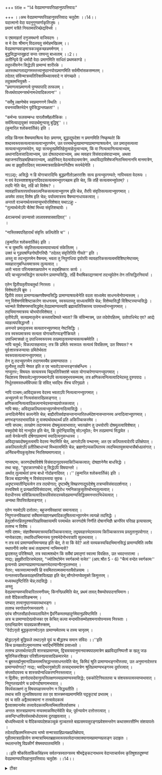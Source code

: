 +++
title = "14 वेदप्रामाण्यपरिग्रहानुपपत्तिवादः"

+++
।।अथ वेदप्रामाण्यपरिग्रहानुपपत्तिवादः चतुर्दशः ।।14।।  
यदात्मानो वेदा यदनुगुणवर्णाकृतिजुषः ।  
 प्रमाणं यत्रैते नियतमपरिच्छेद्यविभवे ।  
  
य एषामाहर्ता दनुजमथनो वाजिवदनः ।  
 स मे देवः श्रीमान् विदलयतु संमोहमखिलम् ।।  
वेदप्रामाण्यवाङ्मात्रकञ्चुकच्छन्नमर्मणाम् ।  
 बुद्धसिद्धान्तसुहृदां सन्तः पश्यन्तु बाध्यताम् ।।2।।  
अतीन्द्रिये हि धर्मादौ वेदाः प्रमाणमिति साधितं प्रथमकाण्डे ।  
 तदुपजीवनेन सिद्धेऽपि प्रामाण्यं शारीरके ।  
 अतस्तथागताद्यागमस्तत्त्वानुष्ठानयोरप्रमाणमिति सर्वमीमांसकसम्मतम् ।  
 तदेतत् संविन्मात्रव्यतिरिक्तमिथ्यात्ववादे न संगच्छते ।  
 तदुक्तमभियुक्तैः -   
"प्रमाणत्वाप्रमाणत्वे पुण्यपापादि तत्फलम् ।  
 विध्यर्थवादमन्त्रार्थनामधेयादिकल्पना'' ।  
  
"सर्वेषु लक्षणेष्वेव स्वप्रमाणगणे स्थितिः ।  
 वचनव्यक्तिभेदेन पूर्वसिद्धान्तपक्षता'' ।  
  
"कर्मभ्यः फलसम्बन्धः पारलौक्यैहलौकिकः ।  
 सर्वमित्याद्ययुक्तं स्यादर्थशून्यासु बुद्धिषु'' ।।  
(कुमारिल श्लोकवार्तिकं) इति ।  
  
तदिह किंनाम वैषम्यमाश्रित्य वेदाः प्रमाणम्, बुद्धाद्युपदेशा न प्रमाणमिति निष्कृष्यते! किं शब्दस्वरूपसत्यत्वासत्यत्वाभ्युपगमेन, उत परमार्थभूतप्रामाण्याप्रामाण्याश्रयत्वेन, उत प्रमातृसत्यत्वा सत्यत्वाभ्युपगमभेदेन, यद्वा सत्यभूतप्रमितिहेतुत्वाहेतुत्वाभ्याम्, किं वा नित्यत्वानित्यत्वाभ्याम्, अथानादित्वसादित्वाभ्याम्, उत दोषतदभावाभ्याम्, अथ व्यवहार विसंवादसंवादाभ्याम्, अथवा महाजनपरिग्रहबहिष्काराभ्याम्, आहोस्वित् वेदत्वावेदत्वमात्रेण, अथाविद्याविशेषजनिताभिमानानभि मानमात्रेण, अथ वा इक्षुक्षीरादिवत् स्वात्ममात्रसाक्षिकेणानिर्देश्य रूपभेदेनेति ।  
  
नाऽऽद्यः; असिद्धेः न हि योगाचारादिभिः बुद्धप्रणीतोऽक्षरराशिः सत्य इत्यभ्युपगम्यते; नापिभवता वेदरूपः ।  
 न वयं वेदस्यशशश्रृङ्गादिवदसत्यत्वमभ्युपगच्छाम इति चेत्, किं तर्हि सत्यत्वमभ्युपेतम्? ।  
तदपि नेति चेत्, तर्हि को विशेषः? ।  
 व्यावहारिकापरपर्यायकाल्पनिकसत्यत्वाभ्युपगम इति चेन्न, तैरपि संवृतिसत्यत्वाभ्युपगमात् ।  
 अयमेव तावत् विशेष इति चेन्न; पर्यायमात्रस्य वैषम्यानाधायकत्वात् ।  
 अन्ततो वञ्चनार्थत्वस्याप्युभयोरविशेषात् यथाऽऽहुः -   
"तुल्यार्थत्वेऽपि चैतेषां मिथ्या संवृतिशब्दयोः ।  
  
4वञ्चनार्थ उपन्यासो लालावक्त्रासवादिवत्'' ।  
 ।  
  
"नास्तिक्यपरिहारार्थं संवृत्तिः कल्पितेति च'' ।  
  
(कुमारिल श्लोकवार्तिकं) इति ।  
 न च युष्माभिः संवृतिसत्यत्वस्यावाच्यत्वं संकेतितम् ।  
 उक्तं च गूढपाषण्डिगोष्ठीगरिष्ठैः "तदेतत् संवृतिरिति गीयते'' इति ।  
 अस्तु वा तदभ्युपगमेन वैषम्यम्; भवता तु निपुणधिया द्वयोरपि व्यावहारिकसत्यत्वमविशिष्टमेष्टव्यम्; व्यवहारानुबन्धित्वमात्रस्य तुल्यत्वात् ।  
 अतो भवता परित्यक्तपक्षपातेन न तद्बहिष्कारः कार्यः ।  
 यदि चाभ्युपगमसिद्धेन सत्यत्वेन प्रामाण्यसिद्धिः, तर्हि वैभाषिकाद्यागमानां तदभ्युपेतेन तेन तत्सिद्धिरनिवार्या ।  
  
एतेन द्वितीयतृतीयचतुर्था निरस्ताः ।  
 विशेषतोऽपि ब्रूमः ।  
 द्वितीये तावत् प्रामाण्यलक्षणवैषम्यसिद्धिः प्रामाण्याश्रयत्वेनेति वदता साध्यमेव साधनत्वेनोपन्यस्तम् ।  
 ननु विशेषणविशिष्टाकारेण साधनत्वम्, स्वरूपतस्तु साध्यत्वमिति चेन्न; विशेष्यासिद्धौ विशिष्टस्याप्यसिद्धेः ।  
 भवन्मते विशेषणमप्यसिद्धमेव;वेदप्रामाण्यस्यापि ब्रह्मव्यतिरिक्तस्य पारमार्थ्यानभ्युपगमात् ।  
 तदभिमानमात्रस्य चोभयोरविशेषात् ।  
 तृतीयेऽपि, सत्यप्रमातृत्वेन कस्तावदिष्यते भवता? किं संविन्मात्रम्, उत तदेवोपहितम्, उतोपाधिभेद एव? आद्ये व्याहत्यपसिद्धान्तौ ।  
 अनन्तरे प्रमातृत्वस्य सत्यतानभ्युपगमात् नेष्टसिद्धिः ।  
 तत्र स्वरूपमात्रस्य सत्यता योगाचारैरप्यङ्गीक्रियते ।  
 उपाधिमात्रपक्षे तु उपाधिस्वरूपस्य तत्प्रमातृत्वस्याप्यसत्यत्बमेवेति ।  
 नापि चतुर्थः; विकल्पासहत्वात्; तत्र किं प्रमितेः स्वरूपतः सत्यत्वं विवक्षितम्, उत विषयतः? न पूर्वःशास्त्रजन्यायाः प्रमितेर्भवता   
स्वरूपसत्यत्वानभ्युपगमात् ।  
 तेन तु तदभ्युपगमेन तदागमस्यैव प्रामाण्यापातः ।  
तुल्यैस्तु तदपि नेष्यत इति त एव भवतोऽत्रान्तरङ्गसंबन्धिनः ।  
 नाप्युत्तरः; विषयतः सत्यत्वस्य चिद्व्यतिरिक्तांशे भवता योगाचारेणाप्यनभ्युपगमात् ।  
 चिदंशस्य विषयत्वेऽभ्युपगम्यमानेऽपि सत्यत्वमुभयसम्मतम्; तत्र क्षणिकत्वनित्यत्वादिभेदस्तु दुरुपपादः ।  
 निर्धूतसमस्तधर्मविप्लवा हि संवित् भवद्भिः तैश्च परिगृह्यते ।  
  
नापि पञ्चमः;आविद्यकस्य वेदस्य भवताऽपि नित्यत्वानभ्युपगमात् ।  
 अभ्युपगमे वा नित्यसंसारादिप्रसङ्गात् ।  
 क्षणिकत्वनित्यत्वादिकल्पनाभेदस्याप्यप्रयोजकत्वात् ।  
 नापि षष्ठः; अविद्याकल्पितत्वाभ्युपगमेनानादित्वासिद्धेः ।  
 अनादित्वेनैवेयं कल्पनेति चेन्न; बाह्यैरपिसर्वज्ञसन्तानान्तरितधर्मदेशनासन्तानस्य अनादित्वाभ्युपगमात् ।  
 क्षणभङ्गतदभावादिकं तु वाक्यार्थयाथार्थ्यं प्रति अकिञ्चित्करमेव ।  
 नापि सप्तमः; तत्पक्षेण तदागमस्य दोषमूलत्वाभावात्; भवत्पक्षेण तु उभयोरपि दोषमूलत्वाविशेषात् ।  
 वक्तृदोषो वेदे नाभ्युपेत इति चेत्, किं दुष्टेन्द्रियादिषु सोऽभ्युपेतः; येन तदप्रमाण्यं सिद्ध्येत ।  
 अतो येनकेनापि दोषेणाप्रामाण्यं स्यादित्यनुसन्धत्स्व ।  
 अविद्याख्यदोषमूलत्वमपि वेदस्य नेष्टमिति चेत्, आगतोऽसि पन्थानम्; अत एव कल्पितत्वादेरपि प्रतिक्षेपात् ।  
 अकल्पितत्वेऽपि प्रतीतिबाधाभ्यां मिथ्यात्वमिति चेन्न; ब्रह्मणोऽप्यकल्पितस्य त्वदभिमतयुक्त्याभासैर्बाधप्रसंगात् ।  
 अर्निवचनीयकुसृतेश्च निरसिष्यमाणत्वात् ।  
  
नाप्यष्टमः; कारणदोषाविशेषे विसंवादानुदयस्याकिञ्चित्कत्वात्; दोषज्ञानेनैव बाधसिद्धेः ।  
 तथा चाहूः, "दुष्टकारणबोधे तु सिद्धेऽपि विषयान्तरे ।  
 अर्थात् तुल्यार्थतां प्राप्य बाधो गोदोहनादिवत् ।।'' (कुमारिल श्लोकवार्तिकं) इति ।  
 किञ्च बाह्यागमेषु न विसंवादस्त्वया सुवचः ।  
 अदृष्टस्यातीन्द्रियत्वेन तत्र तदयोगात्; दृष्टार्थेषु विषहरणाद्युपदेशेषु तत्राप्यविसंवाददर्शनात् ।  
 तत्त्वविषये तु प्रत्यक्षादिविसंवादस्य, तद्विरोध गमनिकाकुसृतेश्चोभयतुल्यत्वात् ।  
 वेदाधीनस्य संविन्नित्यत्वादिरूपविसंवादस्यवेदप्रामाण्यसिद्धिसमनन्तराभिधेयत्वात् ।  
 अन्यथा विपरिवर्तप्रसङ्गात् ।  
  
एतेन नवमोऽपि दत्तोतरः; बहुजनविवक्षायां समानत्वात् ।  
 निपुणजनविवक्षायां सर्वेषामप्यज्ञानभ्रमादिकलुषितत्वाभ्युपगमेन त्वत्पक्षे तदसिद्धेः ।  
 हेतुदर्शनरहितपुरुषपरिग्रहविवक्षायामपि परमार्थतः कारणदोषे निर्णीते दोषानभिज्ञैः भ्रान्तैरेव परिग्रह इत्यायातम्; ततश्च न विशेषः ।  
 नापि दशमः; संज्ञावैषम्यमात्रस्याकिञ्चित्करत्वात्; तद्व्यवहारभेदरूपस्य किञ्चित्कारस्य प्रस्तुतानुपयोगात् ।  
 नाप्येकादशः; तथाविधाभिमानस्य पुरुषभेदेनोभयत्रापि सुलभत्वात् ।  
 न तत्र वयं प्रामाण्यमभिमन्यमाह इति चेत्, ते वा किं वेदे? अतो यस्यकस्यचिदभिमानसिद्धं प्रामाण्यमिति त्वयैव स्थापनीये त्वमेव कथं तत्प्रामाण्यं नाभिमन्यसे?  
द्वादशस्तु परिशिष्यते, तत्र स्वात्मशब्देन किं सर्वेषां प्रमातृणां स्वात्मा विवक्षितः, उत भवदन्तरात्मा ।  
नाद्यः; इक्षुक्षीरादिरसभेदवत्, "ज्योतिष्टोमेन स्वर्गकामो यजेत'' (आप.श्रौत 5 - 6) "चैत्यं वन्देत स्वर्गकामः'' इत्यनयोः प्रामाण्याप्रामाण्यलक्षणभेदस्यान्यैरनुपलम्भात् ।  
 नेतरः; भवत्स्वात्मानमपि हि वयमितरात्मसमानतयैवोन्नयामः ।  
 रत्नतत्त्वपरीक्षकवदहमतिशयितप्रज्ञ इति चेत्,सौगतेनाप्येवमुक्ते किमुत्तरम् ।  
 मध्यस्थदृष्टिरिति चेन्न;तदसिद्धेः ।  
 अस्तु   
वेदप्रामाण्यमप्यविचारितरमणीयम्; किंनन्छिन्नमिति चेत्, प्रथमं तावत् वैषम्योपपादनाभिमानः।  
 ततो वैदिकत्वविडम्बनम् ।  
पश्चात् तत्त्वानुष्ठानव्यवस्थाभङ्गः ।  
 ततश्च स्वर्गापवर्गगमनसरणेः ।  
 एवंच सौगतसौहार्दभयपलायितेन द्वैवर्गिकमतमहादुर्गमेवानुप्रविष्टमिति ।  
 अत्र च प्रामाण्यादेरप्रयोजका एव केचित् कल्पा मन्दमतिसम्मोहशमनायोपन्यस्य निरस्ताः ।  
 एतदभिप्रायेण यादवप्रकाशैरुक्तम्,  
"वेदोऽनृतो बुद्धकृतागमोऽनृतः प्रामाण्यमेतस्य च तस्य चानृतम् ।  
  
बोद्धाऽनृतो बुद्धिफले तथाऽनृते यूयं च बौद्धाश्च समान संविदः ।।''इति  
किंच प्रत्यक्षतोऽनुमानतश्च भवद्भिर्निर्विशेषं प्रसाध्यते ।  
 ततश्च प्राप्तार्थतयाऽपि शास्त्राप्रामाण्यम्, द्वित्रावयवानुमानवाक्यपाठमात्रेण ब्रह्मविद्यानिष्पत्तौ क खलु जडः श्रुतिनिकरशिखर परिशीलनप्रयासादिकमारभेत ।  
 न ब्रूमस्तर्ह्यनुमानादिकमस्मत्सिद्धान्तसाधनतयेति चेत्, किमिदं श्रुति प्रामाण्यभङ्गभीरुतया, उत अनुमानादेस्तत्र प्रामाण्ययोगात्? नाद्यः; भवद्भिरनुक्तेऽपि तत्सद्भावमात्रेण श्रुतिप्रामाण्यभङ्गस्य दुर्वारत्वात् ।  
 संप्लवोदयस्य च शास्त्रयोन्यधिकरणनिरस्तत्वात् ।  
 न द्वितीयः; ज्ञानोदयादेवानुत्पत्तिलक्षणस्याप्रामाण्यस्यासिद्धेः; एककोटिनियततया च संशयरूपत्वस्याप्यभावात् ।  
 निपुणतरप्रयोगे च प्रयोगदोषाणामभावात् ।  
 विपर्यसलक्षणं तु विषयापहारमन्तरेण न सिद्ध्यतीति ।  
 तथाच सति तुल्यविषयतया तत एव शास्त्रमप्यप्रमाणमिति घट्टकुट्यां प्रभातम् ।  
 एवं च सति अद्वैतवाक्यानां न तत्त्वावेदकत्वं   
द्वैतवाक्यानामेव तत्त्वावेदकत्वमित्यभिमतविपर्यासश्च ।  
 अन्ततः शास्त्राप्रामाण्य मप्यस्माकमिष्टमेवेति चेन्न; पूर्वन्यायेन दत्तोत्तरत्वात् ।  
 असन्दिग्धाविपर्यस्तबोधोदयस्य दुरपह्नवत्वात् ।  
 बोध्यमिथ्यात्वे च वैदिकव्यपदेशकञ्चुकं मुञ्चतस्ते बाह्यसमयसुरङ्गाप्रवेशमन्तरेण कथासमरसीम्नि संशयापत्तेः ।  
 तदेतदखिलमभिसन्धाय भाष्ये सन्मात्रग्राहिप्रत्यक्षप्रतिक्षेपाय,   
गृहीतमात्रग्राहित्वेन सन्मात्राभिमतब्रह्मस्वरूपपरवेदान्तवाक्यानामप्रामाण्यप्रसङ्ग उदाहृतः ।  
 स्थलान्तरेषु विप्रकीर्णं शेषमवघातव्यमिति ।  
  
।।इति श्रीकवितार्किकसिंहस्य सर्वतन्त्रस्वतन्त्रस्य श्रीमद्वेङ्कटनाथस्य वेदान्ताचार्यस्य कृतिषुशतदूषण्यां वेदप्रामाण्यपरिग्रहानुपपत्तिवादः चतुर्दशः ।।14।।

<details><summary>टीका</summary>

पूर्ववादे पूर्वपक्षे भेदानां भ्रन्तिसिद्धत्वं प्रत्यक्षस्य सन्मात्रविषयत्वमित्युक्तौ वेदप्रामाण्यसिद्धिर्नस्यादिति बाधकान्तरमस्मिन्वादे निरूपयतीति पूर्ववादशेषत्वान्नपृथक्संगतिः । अत एव पूर्वपक्षानुक्तिः । अप्रामाण्यस्यैव प्रपंचनसमर्थनाद्वादान्तरताचेत्यभिप्रेत्यवदार्थ संगृह्णाति ।यदात्मन इति। य आत्मा प्रति पाद्यतयांतरस्थितः यस्मिन्विषये अनुगुणा स्वरसावणकृतानुपूर्वी च तद्युक्ताः यत्र ब्रह्मभूते श्रीनिवासे प्रमाणं भवेत्तदन्यविषयत्वे प्रामाण्यमनुपपन्नमित्यर्थः । तत्र हेतुःअपरिच्छेद्येति। अन्यत्र प्रतिपाद्यविषयाभावादिति भावः । आहर्ता मधुकैटभहृतान्वेदान्पुनरानीतवान् ।
पूर्वश्लोके प्रमाणमिति सूचितं वादार्थं श्लोकान्तरेणविस्पष्टयतिवेद प्रामाण्येति ।कर्मवेदबाह्यतारूपापायस्थानं ।
ननु प्रपंचमिथ्यात्वमतभेदे प्रतिपादकपूर्वभागस्य प्रामाण्यं नह्यभ्युपगम्यते । किन्त्वद्वैतपर वेदान्तभागस्येत्यत्राहतदुपजीवनेनेति। अपौरुषेयत्वादिना सिद्धवेद प्रामाण्योपजीवनेन तद्विशेषेप्रामाण्यसिद्धिरित्यर्थः।अत इति। तद्विरोधिवेद प्रामाण्यादित्यर्थः ।तदेतदिति।सर्वमीमांसकसंप्रतिपन्नप्रामाण्याप्रामाण्यव्यवस्थापनमित्यर्थः ।संविन्मात्रेतिमिथ्यार्थविषयत्वेन वेदाप्रामाण्यप्रसंगात् अन्यथा बुद्धाद्यागमस्यापि प्रामाण्यप्रसंगादिति भावः ।
प्रमाणत्वेति। वेदस्य प्रामाण्यं तद्विरुद्धस्याप्रामाण्यं च प्रथमाध्यायार्थः । वेदप्रामाण्य समर्थनसिद्धंफलमाहपुण्येतिआदिपदेन मोक्ष साधनपरिग्रहः। विधीति। प्रथमाध्यायस्य प्रथमपादार्थः ।अर्थवादमन्त्रेप।द्वितीयपादार्थः ।नामधेयानीतिचतुर्थपादार्थः । 
आदिपदेन नामधेयापवादग्रहः ।सर्वेष्विति। द्वितीयाध्यायादिषु तत्तद्व्युत्पाद्यभूत शब्दान्तरादिभिः भेदादिप्रमाणैर्यव्यस्थितिरित्यर्थः । ननु तर्हि पूर्वपक्षप्रमाणविरोधि व्युत्पादनात् प्रमाणैरितिकथमित्यत्राहवचनेति। पूर्वोत्तरपक्षयोरुभयोरप्येकार्थ व्युत्पादनतात्पर्यान्नदोष इति भावः । सर्वेष्वेव लक्षणेषु परिनिष्पन्न तत्तदधिकरिणस्तत्तत्परिकर विशिष्टतत्तत्कर्मभ्यस्तत्तत्फलसिद्धिरूपमर्थमाहकर्मभ्य इति। परलोकश्च इहलोकश्च परलोकहलोकौ तत्र भवःपारलौक्येहलौकिकः। आनुश्रविकादिषु परलोकेहशब्दात्तदादिविधिः तदन्तविधिं प्रयोजयत इति भागवृत्तिरित्याहुः । केचितु परलोके भवं पारलोक्यं""बहिदेव पंचजनेभ्य''इत्यस्य योग विभागोपलक्षणार्थत्वस्यांगीकारात् "इपु' प्रत्ययः मध्यपदलोपीसमास इत्याहुः । अपरेतु परलोकस्येदमिहलोकस्येदमिति विवक्षायां तस्येदमिति संबंधसामान्ये ""र्ण प्रत्ययः'' ततोद्वंद्वः । ततः परंमत्वर्थीय इति अन्येतु परलोकशब्दादरेणेव इहलोकशब्दात्""कालात् ठञ्''(पाणि अष्टाध्या 4 - 3 - 11)इत्याहुः । इतरेतु परलोकशब्दात्""स्वार्थिकाण्णं''तास्थलेमत्यर्थी युष्मद्भिन्नंपदमिति वदन्ति ।
अर्थस्य मिथ्यात्वाविशेषे वेदबाह्यागमयोः किं वैषम्यमाश्रित्य वेदाः प्रमाणं ंबाह्यागमो न प्रमाणमिति स्वयमध्यवसीयते परं प्रति च साध्यत इत्यर्थः । किमिति स्वरूपसत्यत्वाभ्युपगमेनेत्यारभ्य निर्देश्यस्वरूपेण भेदेन वैषम्यमाश्रित्य निष्कृष्यते किमिति योजनाव्यवहारविसंवादात्प्राचीनाः विकल्पाः स्सर्वे अभ्युपगमभेदपराः । सत्यभूतप्रमितीत्यत्र प्रमितिशब्दो ज्ञानपरः । अनिर्देश्यस्वरूपेण विशेषतो निर्देष्टुमशक्येनेत्यर्थः । योगाचारादिभिरित्यादिशब्देन माध्यमिकादिसंग्रहः ।तैरपीति। संप्रति दोषस्तदधीनसत्वं कल्पितत्वमिति यावत् । एवं चोभाभ्यामेकरूपसत्यत्वस्यांगीकारात् न विशेष इति भावः ।अनन्येतिसंप्रति सत्वपदस्य व्यावहारिक सत्वपदेन सह पर्यायान्तरत्वातदर्थतो विशेषाभावादित्यर्थः ।अन्तत इति। वस्तुनो लोकवंचकत्वमुभयोरित्यर्थः ।
लोकवंचकत्वमेव परोक्त्या दृढयतियथाहुरिति । वंचनार्थ इति। यथा परेण तुच्छत्वमेवाभ्युपेत्य प्रामाणिकजनवंचनार्थं सांवृतिकं सत्यमिति व्यवह्रियते तथा त्वया वैदिकजनवंचनार्थ सांवृतिकशब्दं परित्यज्य तस्यैवार्थस्य मिथ्याशब्देनोपन्यासः । यथा लालेत्युक्ते जुगुप्सा जायेतेति वक्ता सर्वशब्दो पन्यास इत्यर्थः । संवृतिः कल्पितेति च नास्तिक्यपरिहारार्थं नास्तिक इति लोकापवादपरिहारार्थं वंचनार्थमुपन्यासः इत्यन्वयः । एवं वंचनार्थंप्रवृत्तैरपि वंचना न लब्धेत्याह ।नच युष्ममाभिरपि। वंचयितु मुद्युक्तैर्युष्माभिस्सर्वैस्संभूय संवृतिसत्यशब्देन न व्यवहरिष्याम किं तु मिथ्याभूत व्यावहारिक सत्यशब्देनैव व्यवहरिष्याम इति न संकेतितमतो चौल्यमेव प्रकटीकृतमिति भावः । असंकेतित्वादेव खंडनकारादिभिस्संवृति शब्देनापि व्यवहृत मित्याहउक्तं चेति।तद्बहिष्कारःबाह्यागमबहिष्कारः । यदि पराभ्युपगमः प्रयोजकस्तदा दूषणान्तरमाहयदि चेति। वैभाषिकेन स्वागमस्य पारमार्थिकसत्यस्यैवांगीकारादिति भावः ।
एतेनेति ।असिद्धेनेत्यारभ्येत्येत्तावत्पर्यंतं उक्तेनेत्यर्थः । ननु न प्रामाण्यमात्रमेव हेतुः । येनसाध्या विशेष स्यात् किं तदाश्रयत्वमिति शंकते ।नन्विति। विशेषस्याकारो विशेषणं तद्विशिष्टतयेत्यर्थः । हेत्वसिद्ध्यादूषयतिविशेषस्येति। प्रामाण्यनिरूपिताश्रयत्वरूपविशेषस्यापि मिथ्यात्वमिति भावः ।भवन्मते प्रामाण्यरूपविशेषणं चासिद्धमित्याहभवत इति। विशेषणासिद्धिमुपपादयतिवेदप्रामाण्यस्येति।ब्रह्मव्यतिरिक्तत्वाद्वेदप्रामाण्यस्य मिथ्यात्वमित्यर्थः । ननु व्यावहारिकप्रामाण्यमभ्युपगतमेवेत्यत्राहतदभिमानेति। वेदवत् परागमेपि सत्वादित्यर्थः । व्याहतिः निर्विशेषपरमात्रपदप्रमातृत्वोक्त्या व्याहतिः निर्विशेषस्य प्रमातृत्वं च सिद्धान्त विरुद्धमित्यर्थः ।प्रमातृत्वस्येति। उपाधेरसत्यतवाद्विशिष्टस्याप्य सत्यत्वमित्यर्थः । ननु विशेषसंविन्मात्रस्वरूपसत्यत्वमंगीकृतमिति चेत् तत्राहतत्र स्वरूपेति।तवागमप्रमातर्यपि विशिष्टे विशेष्यभूत चैतन्यस्य सत्यतायाः अनंगीकारात् तदागमस्यापि प्रामाण्यप्रंसग इत्यर्थः । किमुपाधिस्वरूपस्य सत्यत्वमभिमतं यद्वा तद्गत प्रमात्वस्येति विकल्पमभिप्रेत्याद्ये आहस्वरूपस्येति। द्वितीये आहतत्प्रमात्वृत्वस्यापि । तेनत्विति। योगाचारेण ज्ञानस्य सत्यत्वमंगीकृतमिति भावः ।तुल्यैरिति। माध्यमिकमतस्थैस्सर्वमिथ्यात्वस्यांगीकारादुभयत्रापि तुल्यवदेकप्रामाण्यसिद्धेरिति भावः । विषयः किंचिद्व्यतिरिक्तः उत चिदैवेति विकल्पाभिप्रायेण आद्येआहचिद्व्यतिरिक्तांश इति। द्वितीय्ये आहचिदंशस्येति। ननु नित्यस्यापि चिदंशस्य क्षणिकत्वोक्तेः तदागमजन्य ज्ञानस्य विषयतो सत्यत्वं चिदंशेऽपीत्याहतत्रेति। तत्र हेतुमाहनिर्धूतेति। क्षणिकत्वादि धर्मस्य तन्मतेपि वस्तुतोऽभावात्काल्पनिकस्य मतद्वयसाधारण्यादिति भावः ।
नित्यसंसारादिप्रसंगादिति ।वेदस्य नित्यतया तद्धेतुभूत अविद्याया अपि नित्यत्वस्यावश्यकत्वेतन्निवृत्तिरूपामुक्तिर्नस्यादिति भावः । ननु काल्पनिक क्षणिकत्वनित्यत्वाभ्यां विशेष इत्यत्राहक्षणिकत्वेति ।काल्पनिकस्यासत्वादप्रयोजकत्वमिति ।
अनादित्वेनेति ।कल्पनायाः प्रवाहरूपेणादित्वमित्यर्थः ।बाह्यैरपीति। धर्मदेशना - धर्मोपदेशरूपाण्यागमः ।सर्वज्ञः - बुद्धः । तयोः क्षणिकतया तत्संतानपरंपरास्ति । सा च एवं । एक एव सर्वज्ञो धर्मदेशनाच । पुनरप्येक एव सर्वज्ञो धर्मदेशनाचेत्येवं क्रमेण प्रदीपतत्प्रभासंतानवत् सर्वज्ञसंतानान्तरित धर्मदेशनासंतानादिरभ्युपगतः । न च तत्प्रवाहानादित्वमप्यसदेवेति वाच्यं । वेदेपि तव तुल्यत्वादिति भावः । ननु बौद्धानां प्रवाहानादित्वं क्षणभंगविशिष्टं । अस्माकं तदभावविशिष्टमिति वैषम्यमाशंक्याहक्षणभंगेति। अर्थयाथात्म्यप्रयोजनकत्वाभिमानेनादित्वादिपरिग्रहः । तथा (अर्थ) बाधक याथात्म्यप्रयोजकविशेषेण प्रक्षोपोनुचित इति भावः । परागमस्य दोषमूलत्वं तन्मतेनोच्यते, उत त्वन्मतेन ।नाद्य इत्याहतत्पक्षेणेति। द्वितीये आहभवत्पक्षेणेति । अत इति। असदर्थजनकत्वेनाविद्यादोषःनत्वसदर्थविषयकज्ञानजनकत्वापादकत्वान्नेति चेन्न । एवमपि प्रमाणस्य मिथ्यात्वे तद्विषय याथात्म्येऽनाश्वासात् । न ह्यारोपित धूमेन वह्निसिद्धिरिति भावः । पंथाः - सत्यत्वमार्गः । अत एव अविद्याख्यदोषमूलत्वाभावादेवेत्यर्थः ।ब्रह्मणोऽपीति। प्रकाशमानत्वाच्छून्यवादियुक्तिभिर्बाधाच्च ब्रह्मणोपि बाधो मिथ्यात्वं प्रसज्यत इत्यर्थः । प्रतीति बाधाभ्यामनिर्वाच्यत्व रूपमिथ्यात्वसिद्धिरपि नेति वक्ष्यते इत्याह ।अनिर्वचनीयेति। कारणदोषादिविसंवादस्वारसिकबाधः यौक्तिकोबाधः संभवति गगनततिमप्रत्ययवदिति भावः।।
ननु दोषमूलत्वज्ञानेन कथं बाधः भिन्नविषयत्वादित्यत आहतथाचाहुरिति। विसंवादेन साक्षादर्थाभाव एव परिच्छिद्यते । कारण दोषस्तु यद्यपि न साक्षादर्थाभावात्परिच्छिनत्ति । इदं ज्ञानमप्रमाणं दुष्टकारणजन्यत्वादिति साक्षादप्रामाणस्यैव बोधनेन भिन्नविषयत्वात् । तथाप्यर्था भावाधीनतया प्रामाण्यस्य तत्परिच्छेदे अर्थाद्विषयावभास्यापि परिच्छेदाद्विसंवादेन तुल्यकार्यत्वात् अर्थाभावपरिच्छित्तौ विसंवादस्य बाधानपेक्षा भवति । यथा प्रणयनार्थतया अविहितमपि गोदोहनं प्रणयनाश्रितत्वेन प्रणयनस्य स्वेनावश्यं कर्तव्यत्वात् अर्थाच्चमसेन तुल्यकार्यत्वात् प्रणयनं चमसं नापेक्षतइत्यर्थः। त्वयेति। प्रत्यक्षादिविसंवादोऽस्माभिस्तु सुवच इति भावः । किमदृष्टार्थेषु विसंवादो यद्वा दृष्टार्थेषु।नाद्य इत्याहअदृष्टस्येति। द्वितीय्ये आहदृष्टार्थेष्विति। ननु पृथिव्यादितत्वगोचरस्य क्षणिकत्वादुपदेशस्य स्थायित्वग्राहकप्रत्यक्षादिबाधाद्वैषम्यमित्यत्राहप्रत्यक्षादिति। त्वन्मतेपि प्रपंचमिथ्यात्वावगमस्य सत्वग्राहिप्रत्यक्षादिविसंवादात् । यदि प्रत्यक्षज्ञानं भ्रम इति न तद्विसंवाद इति तदपि समानमित्यर्थः । न च संविन्नित्यत्वप्रतिपादकवेदेन तदागमस्य बाधादप्रामाण्यमित्याशंक्य भवन्मते वेदप्रामाण्यस्यैवासिद्धेर्नतेन बाध इत्याहवेदाधीनस्येति ।प्रामाण्यासिद्धावपि तस्य बाधकत्वे बौद्धागमस्य वा बाधकत्वं कुतो न स्यादित्याहअन्यथेति । एतेनेति। कारणदोषविशेषे माहाजनपरिग्रहस्या किंचित्करत्वादिति भावः ।
किं महत्वं संख्यया निपुणत्वेन वा दोषरहितत्वेन वा नाद्य इत्याह ।बहुजनेति। द्वितीये आहनिपुणेति। वेदतदर्थयागस्वर्गसाध्यसाधनभावादिज्ञानास्य त्वया भ्रमत्वस्याभ्युपगमादिति भावः । तृतीयंदर्शयतिहेतुदर्शनेति। हेतोरर्थादिप्रयोजनस्य दर्शनं ज्ञानमपेक्षेति यावत् । दृढि हेतुदर्शनवस्तु तज्जनितेतितताभिमानवत् बुद्धागमः । द्भिः परिगृहीतो बौद्धागमः । वेदस्तु तद्रहितैः परिगृहीत इति वैषम्यमयुक्तमित्यर्थः।तत्र हेतुः परमार्थत इति।दोषमूलस्य परिग्रहे दृष्टलो भाद्ववा दोषमूलत्वेन प्रामाण्य भ्रमाद्वा । तत्र प्रथमस्यभावाच्चरमः परिशिष्यते ।ततश्च हेतुदर्शनवत्पुरूष संग्रहादविशेष इत्यर्थः ।संज्ञेतिअन्यथा विपरिवर्तप्रसंगादिति भावः।
ननु वेदशब्दव्यवहारप्रयोजकत्वान्नाकिंचित्करत्वमित्यत्राहतत्तद्वयवहारेति। एतादृश व्यवहारभेदस्यापि प्रामाण्याप्रामाण्यप्रयोजकत्वाभावादिति भावः ।पुरुषभेदेनेति। अविद्याविशेषकनीतोवेदो भवति । बुौद्धागमस्तु तज्जनितेति तवाभिमानवत् बुद्धागमः नैतादृशाविद्याजनितो वेद एव तज्जनितइति कस्यचिदभिमानसंभवादित्यर्थः । नन्वस्मदभिमानो विवक्षितः नच बुद्धागमं तथाभिमन्यामह इति शंकते ।तत्रवयमितियस्य कस्यचिदभिमानसिद्धंप्रामाण्यमिति।यस्य कस्यचिदविद्याविशेष दोषाजन्यत्वाभिमानरूपवैशम्यात्प्रामाण्यं संभवतीत्यर्थः ।
प्रामाण्याप्रामाण्य लक्षणभेदस्येति। प्रामाण्याप्रामाण्ययोर्लक्षणभेदस्य ज्ञापनवैषम्यस्येत्यर्थः ।भवदिति। इतरापेक्षया भवतो विशेषाभावादिति भावः । नन्वितरानुपलब्धमपि रत्नतत्वं कस्यचिदुपलभते ।नहीतरानुपलंभमात्रेण कस्याप्यनुपलम्भ इत्याशंकते ।रत्नतत्वेति। प्रामाण्यप्रयोजको विशेषो बौद्धागम एवोपलभ्यते । वेदे तदभाव इत्युक्तौ उत्तरं न स्यादित्याहनापीति। वादिप्रतिवादिनोः तदुपलंभो न प्रयोजकः किंतु तदन्यस्येति शंकतेमध्यस्थेति। अनिर्वचनीयवादित्वादस्माकं प्रामाण्यस्य मिथ्यात्वमिष्टमिति शंकतेअस्त्विति। अभिमान इत्यत्र चिद इति लिंगपरिणामेनान्वयः । सरणेत्यनंतरं भंगइत्यनुषंगः। एवं चेति। उक्तरीत्या वेदवत्सुगतामस्यापि प्रामाण्याभ्युपगमभीत्या वेदप्रामाण्यपरित्यागात् 
चार्वाकमतानुप्रवेश इत्यर्थः । यद्यपि वह्न्याद्यनुमान लौकिकशब्दादेः प्रामाण्यांगीकारात् ततो भेदः । तथापि पारलौकिकार्थांगीकारात् । साम्यमिति भावः । ननु अविसंवादादिप्रामाण्यादिप्रयोजकत्वात् शंकितं ुयोग्यत्वेपि स्वरूपसत्यत्वादिकल्पाः तदप्रयोजकाः कथं शंता इत्यत्राह ।अत्र चेति। उक्तार्थंयादवप्रकाशोक्त्या संवादयतिएतदभिप्रायेणेतिबुद्धिःशास्त्रजन्यज्ञानं । अनुवादकतयापि प्रामाण्यं न स्यादित्याह ज्ञानजनकत्वाभावादप्रामाण्यमित्याह ।
नन्वध्ययन विधिबलात्तदर्थ विचारसंभवेन ज्ञानजनकत्वं स्यादित्यत्राहकःखल्विति। अन्यतस्सिद्धौ तदर्थं विधेः विशिष्टप्रवर्तकत्वायोगात् । न च नियमार्थाविधिः अविद्यानिवृत्तेः ज्ञानमात्रसाध्यतया नियमेन प्रयोजनाभावादिति भावः । नन्वनुमानादिकं निर्विशेषसन्मात्र साधकतयाभ्युगम्यते तेन नाधिगतार्थत्वं नवा ज्ञानाजनकत्वंमिति शंकतेन ब्रूम इति । भवद्भिरिति। स्वार्थानुुमानस्य दुर्निवारत्वात् । न हि प्रमाणं प्रतिज्ञापरतन्त्रं । तथा सति बाधितत्वादि हेतोः को भेद ः नन्वस्तु अनुमानादिकमपि संवादार्थतया दोषाभावादित्यत्राहसंप्लवेति। संप्लवः - संवादः । शास्त्रैकप्रमाणकत्वकथनं विरोध भावः । द्वितीय्येपि किं ज्ञानजनकतया उत ज्ञानजनकत्वेपि संशयरूपतया यद्वा निर्णयजनकत्वेपि विपर्ययततयेति विकल्पमभिप्रेत्याद्यंदूषयतिज्ञानोदयादेवेति।द्वितीय्ये आहएककोटीति।तृतीयोपि किं दुष्ट प्रयोगात् उत विषयापहारेण नाद्य इत्याहनिपुणेति। सन्निर्विशेषं सत्वाद्यतिरेकेणधटवदिति निर्दुष्टप्रयोगस्य संभवात् । नचाप्रयोजकत्वं श्रुत्यनुग्राहकतर्काणामेव अनुमानग्राहकत्वसंभवात् ।अन्यथा भेदश्रुत्यादिषु विरोधश्रुत्यापि तत्सिद्धिर्नस्यादिति भावः । द्वितीय्ये आहविपर्ययलक्षणत्विति। अस्तु विषयापहार इत्यत आहतथा चेति। अनुमान प्रामाण्यसमर्थन धट्टकुट्टि प्रभाततुल्यतामुपपादयतिएवमिति। अभिमतविपर्यासो नास्तीति शंकतेअन्तत इति। अस्तु वेदाअप्रामाण्यमपि अविचारितरमणीयमित्यनेन पौनरुक्त्यं शंक्यं ।असंदिग्धाविपर्ययः ।तद्बोधादस्य दुरपह्नवत्वादिति परिहारान्तरकथनार्थतया दोषाभावादविपर्यस्तत्वं बोधस्यासिद्धमित्यत्राहबोधेति। बोधस्य मिथ्यात्वंबाधितविषयत्वमित्यर्थः । सुरंगा - कृत्रिमबिलविशेषः । संशयापत्तिपराजयरूप मरणापत्तिः ।स्थलान्तरेष्विति।शास्त्रप्रबल्यादनिरूपणस्थले दोषमूलस्य अबाधितस्य पारमार्थ्यंनियमादित्याद्यवधारितवशमित्यर्थः । ननु तत्वावेदकत्वमेव प्रामाण्यं । तत्वं च यं यादृशं रूपं तदावेदकत्वं ।विशेषाधृत्याप्रकारकत्वं वा तद्वृत्ति तत्प्रकारकत्वं वा एतच्च वेदे संभवति । स्वर्गादेस्साधनत्वरूपं ब्रह्मणश्च अबाधितत्वं तद्बोधकत्वं । बौद्धागमे तु न तदस्ति ज्ञानानंदात्मलक्षणजीवस्य पृथिव्यादेःक्षणिकत्वाभावेन तदावेदकस्य तत्वावेदकत्वाभावादिति शंका इति पदनिवृत्त्या - तत्प्रकारस्तु शुक्तिरजतवाक्य वैलक्षण्यं वेदवचसां न स्यात् । यदि शुक्तिरजतं न रूपमिति तदा""यस्सर्वज्ञ''(मुंड - 1 - 1 - 9) इत्यादि वाक्यानामपि प्रामाण्यं न स्यात् । न हि जगत्कारणत्वं वा सार्वज्ञादिकं वा ब्रह्मणो रूपं । किं च यस्य यद्रूपं तद्बाधकत्वं ""चैत्यं वंदेत स्वर्गकाम '' इत्यादि वाक्यसाधारणं । यागादिरूपस्वर्गसाधनत्वबोधकत्वात् तद्गततया (तत् बोधकत्वं) च ब्रह्मबोधक विशेषवाक्यव्यावृत्तं । अत एव विशेषावृत्त्या प्रकारत्वं । तद्वति तत्प्रकारकत्वमित्याद्यपि निरस्तं । शुक्तिरजत वाक्य साधारण्यादिति ।।
वत्सकुलजलधिकौस्तुभनृसिंहगुरुसुतेन सिंहदेवेन कृतायां शतदूषणीटीकायां चतुर्दशो वादस्समाप्तः ।।
</details>

